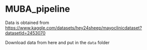 # MUBA_pipeline

Data is obtained from https://www.kaggle.com/datasets/hey24sheep/mayoclinicdataset?datasetId=2453070

Download data from here and put in the `data` folder
